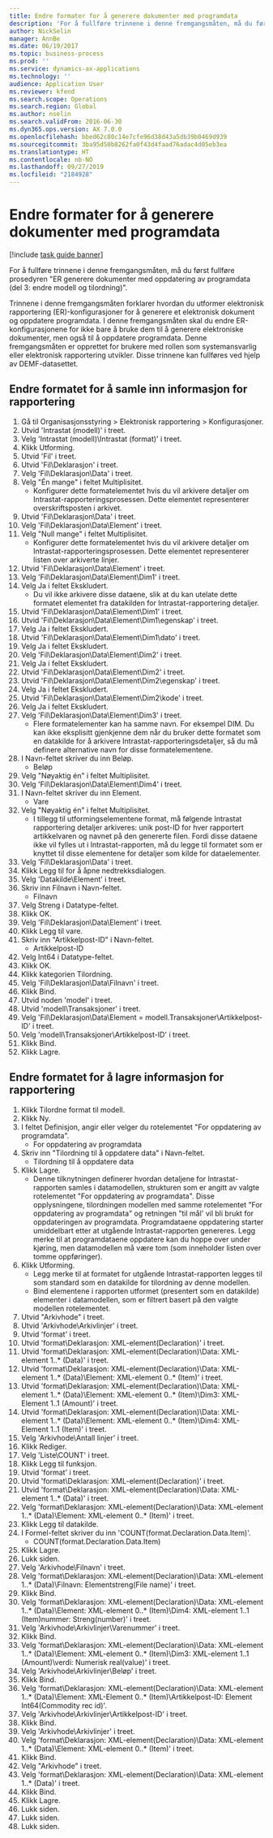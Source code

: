 ```yaml
---
title: Endre formater for å generere dokumenter med programdata
description: 'For å fullføre trinnene i denne fremgangsmåten, må du først fullføre prosedyren "ER generere dokumenter med oppdatering av programdata (del 3: endre modell og tilordning)".'
author: NickSelin
manager: AnnBe
ms.date: 06/19/2017
ms.topic: business-process
ms.prod: ''
ms.service: dynamics-ax-applications
ms.technology: ''
audience: Application User
ms.reviewer: kfend
ms.search.scope: Operations
ms.search.region: Global
ms.author: nselin
ms.search.validFrom: 2016-06-30
ms.dyn365.ops.version: AX 7.0.0
ms.openlocfilehash: bbed62c80c14e7cfe96d38d43a5db39b0469d939
ms.sourcegitcommit: 3ba95d50b8262fa0f43d4faad76adac4d05eb3ea
ms.translationtype: HT
ms.contentlocale: nb-NO
ms.lasthandoff: 09/27/2019
ms.locfileid: "2184928"
---
```

# <a name="modify-formats-to-generate-documents-that-have-application-data"></a>Endre formater for å generere dokumenter med programdata

[!include [task guide banner](../../includes/task-guide-banner.md)]

For å fullføre trinnene i denne fremgangsmåten, må du først fullføre prosedyren "ER generere dokumenter med oppdatering av programdata (del 3: endre modell og tilordning)".

Trinnene i denne fremgangsmåten forklarer hvordan du utformer elektronisk rapportering (ER)-konfigurasjoner for å generere et elektronisk dokument og oppdatere programdata. I denne fremgangsmåten skal du endre ER-konfigurasjonene for ikke bare å bruke dem til å generere elektroniske dokumenter, men også til å oppdatere programdata. Denne fremgangsmåten er opprettet for brukere med rollen som systemansvarlig eller elektronisk rapportering utvikler. Disse trinnene kan fullføres ved hjelp av DEMF-datasettet.


## <a name="modify-format-to-collect-details-of-reporting"></a>Endre formatet for å samle inn informasjon for rapportering
1. Gå til Organisasjonsstyring > Elektronisk rapportering > Konfigurasjoner.
2. Utvid 'Intrastat (modell)' i treet.
3. Velg 'Intrastat (modell)\Intrastat (format)' i treet.
4. Klikk Utforming.
5. Utvid 'Fil' i treet.
6. Utvid 'Fil\Deklarasjon' i treet.
7. Velg 'Fil\Deklarasjon\Data' i treet.
8. Velg "Én mange" i feltet Multiplisitet.
    * Konfigurer dette formatelementet hvis du vil arkivere detaljer om Intrastat-rapporteringsprosessen. Dette elementet representerer overskriftsposten i arkivet.  
9. Utvid 'Fil\Deklarasjon\Data' i treet.
10. Velg 'Fil\Deklarasjon\Data\Element' i treet.
11. Velg "Null mange" i feltet Multiplisitet.
    * Konfigurer dette formatelementet hvis du vil arkivere detaljer om Intrastat-rapporteringsprosessen. Dette elementet representerer listen over arkiverte linjer.  
12. Utvid 'Fil\Deklarasjon\Data\Element' i treet.
13. Velg 'Fil\Deklarasjon\Data\Element\Dim1' i treet.
14. Velg Ja i feltet Ekskludert.
    * Du vil ikke arkivere disse dataene, slik at du kan utelate dette formatet elementet fra datakilden for Intrastat-rapportering detaljer.  
15. Utvid 'Fil\Deklarasjon\Data\Element\Dim1' i treet.
16. Utvid 'Fil\Deklarasjon\Data\Element\Dim1\egenskap' i treet.
17. Velg Ja i feltet Ekskludert.
18. Utvid 'Fil\Deklarasjon\Data\Element\Dim1\dato' i treet.
19. Velg Ja i feltet Ekskludert.
20. Velg 'Fil\Deklarasjon\Data\Element\Dim2' i treet.
21. Velg Ja i feltet Ekskludert.
22. Utvid 'Fil\Deklarasjon\Data\Element\Dim2' i treet.
23. Utvid 'Fil\Deklarasjon\Data\Element\Dim2\egenskap' i treet.
24. Velg Ja i feltet Ekskludert.
25. Utvid 'Fil\Deklarasjon\Data\Element\Dim2\kode' i treet.
26. Velg Ja i feltet Ekskludert.
27. Velg 'Fil\Deklarasjon\Data\Element\Dim3' i treet.
    * Flere formatelementer kan ha samme navn. For eksempel DIM. Du kan ikke eksplisitt gjenkjenne dem når du bruker dette formatet som en datakilde for å arkivere Intrastat-rapporteringsdetaljer, så du må definere alternative navn for disse formatelementene.   
28. I Navn-feltet skriver du inn Beløp.
    * Beløp  
29. Velg "Nøyaktig én" i feltet Multiplisitet.
30. Velg 'Fil\Deklarasjon\Data\Element\Dim4' i treet.
31. I Navn-feltet skriver du inn Element.
    * Vare  
32. Velg "Nøyaktig én" i feltet Multiplisitet.
    * I tillegg til utformingselementene format, må følgende Intrastat rapportering detaljer arkiveres: unik post-ID for hver rapportert artikkelvaren og navnet på den genererte filen. Fordi disse dataene ikke vil fylles ut i Intrastat-rapporten, må du legge til formatet som er knyttet til disse elementene for detaljer som kilde for dataelementer.  
33. Velg 'Fil\Deklarasjon\Data' i treet.
34. Klikk Legg til for å åpne nedtrekksdialogen.
35. Velg 'Datakilde\Element' i treet.
36. Skriv inn Filnavn i Navn-feltet.
    * Filnavn  
37. Velg Streng i Datatype-feltet.
38. Klikk OK.
39. Velg 'Fil\Deklarasjon\Data\Element' i treet.
40. Klikk Legg til vare.
41. Skriv inn "Artikkelpost-ID" i Navn-feltet.
    * Artikkelpost-ID  
42. Velg Int64 i Datatype-feltet.
43. Klikk OK.
44. Klikk kategorien Tilordning.
45. Velg 'Fil\Deklarasjon\Data\Filnavn' i treet.
46. Klikk Bind.
47. Utvid noden 'model' i treet.
48. Utvid 'modell\Transaksjoner' i treet.
49. Velg 'Fil\Deklarasjon\Data\Element = modell.Transaksjoner\Artikkelpost-ID' i treet.
50. Velg 'modell\Transaksjoner\Artikkelpost-ID' i treet.
51. Klikk Bind.
52. Klikk Lagre.

## <a name="modify-format-to-memorize-details-of-reporting"></a>Endre formatet for å lagre informasjon for rapportering
1. Klikk Tilordne format til modell.
2. Klikk Ny.
3. I feltet Definisjon, angir eller velger du rotelementet "For oppdatering av programdata".
    * For oppdatering av programdata  
4. Skriv inn "Tilordning til å oppdatere data" i Navn-feltet.
    * Tilordning til å oppdatere data  
5. Klikk Lagre.
    * Denne tilknytningen definerer hvordan detaljene for Intrastat-rapporten samles i datamodellen, strukturen som er angitt av valgte rotelementet "For oppdatering av programdata". Disse opplysningene, tilordningen modellen med samme rotelementet "For oppdatering av programdata" og retningen "til mål' vil bli brukt for oppdateringen av programdata. Programdataene oppdatering starter umiddelbart etter at utgående Intrastat-rapporten genereres. Legg merke til at programdataene oppdatere kan du hoppe over under kjøring, men datamodellen må være tom (som inneholder listen over tomme oppføringer).   
6. Klikk Utforming.
    * Legg merke til at formatet for utgående Intrastat-rapporten legges til som standard som en datakilde for tilordning av denne modellen.  
    * Bind elementene i rapporten utformet (presentert som en datakilde) elementer i datamodellen, som er filtrert basert på den valgte modellen rotelementet.  
7. Utvid "Arkivhode" i treet.
8. Utvid 'Arkivhode\Arkivlinjer' i treet.
9. Utvid 'format' i treet.
10. Utvid 'format\Deklarasjon: XML-element(Declaration)' i treet.
11. Utvid 'format\Deklarasjon: XML-element(Declaration)\Data: XML-element 1..* (Data)' i treet.
12. Utvid 'format\Deklarasjon: XML-element(Declaration)\Data: XML-element 1..* (Data)\Element: XML-element 0..* (Item)' i treet.
13. Utvid 'format\Deklarasjon: XML-element(Declaration)\Data: XML-element 1..* (Data)\Element: XML-element 0..* (Item)\Dim3: XML-Element 1..1 (Amount)' i treet.
14. Utvid 'format\Deklarasjon: XML-element(Declaration)\Data: XML-element 1..* (Data)\Element: XML-element 0..* (Item)\Dim4: XML-Element 1..1 (Item)' i treet.
15. Velg 'Arkivhode\Antall linjer' i treet.
16. Klikk Rediger.
17. Velg 'Liste\COUNT' i treet.
18. Klikk Legg til funksjon.
19. Utvid 'format' i treet.
20. Utvid 'format\Deklarasjon: XML-element(Declaration)' i treet.
21. Utvid 'format\Deklarasjon: XML-element(Declaration)\Data: XML-element 1..* (Data)' i treet.
22. Velg 'format\Deklarasjon: XML-element(Declaration)\Data: XML-element 1..* (Data)\Element: XML-element 0..* (Item)' i treet.
23. Klikk Legg til datakilde.
24. I Formel-feltet skriver du inn 'COUNT(format.Declaration.Data.Item)'.
    * COUNT(format.Declaration.Data.Item)  
25. Klikk Lagre.
26. Lukk siden.
27. Velg 'Arkivhode\Filnavn' i treet.
28. Velg 'format\Deklarasjon: XML-element(Declaration)\Data: XML-element 1..* (Data)\Filnavn: Elementstreng(File name)' i treet.
29. Klikk Bind.
30. Velg 'format\Deklarasjon: XML-element(Declaration)\Data: XML-element 1..* (Data)\Element: XML-element 0..* (Item)\Dim4: XML-element 1..1 (Item)nummer: Streng(number)' i treet.
31. Velg 'Arkivhode\Arkivlinjer\Varenummer' i treet.
32. Klikk Bind.
33. Velg 'format\Deklarasjon: XML-element(Declaration)\Data: XML-element 1..* (Data)\Element: XML-element 0..* (Item)\Dim3: XML-element 1..1 (Amount)\verdi: Numerisk real(value)' i treet.
34. Velg 'Arkivhode\Arkivlinjer\Beløp' i treet.
35. Klikk Bind.
36. Velg 'format\Deklarasjon: XML-element(Declaration)\Data: XML-element 1..* (Data)\Element: XML-Element 0..* (Item)\Artikkelpost-ID: Element Int64(Commodity rec id)'.
37. Velg 'Arkivhode\Arkivlinjer\Artikkelpost-ID' i treet.
38. Klikk Bind.
39. Velg 'Arkivhode\Arkivlinjer' i treet.
40. Velg 'format\Deklarasjon: XML-element(Declaration)\Data: XML-element 1..* (Data)\Element: XML-element 0..* (Item)' i treet.
41. Klikk Bind.
42. Velg "Arkivhode" i treet.
43. Velg 'format\Deklarasjon: XML-element(Declaration)\Data: XML-element 1..* (Data)' i treet.
44. Klikk Bind.
45. Klikk Lagre.
46. Lukk siden.
47. Lukk siden.
48. Lukk siden.

